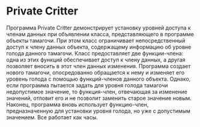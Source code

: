 # Private Critter
Программа Private Critter демонстрирует установку уровней доступа к членам данных при объявлении класса, представляющего в программе объекты тамагочи. При этом класс ограничивает непосредственный доступ к члену данных объекта, содержащему информацию об уровне голода данного тамагочи. Класс предоставляет две функции-члена: одна из этих функций обеспечивает доступ к члену данных, а другая позволяет вносить в этот член данных изменения. Программа создает нового тамагочи, опосредованно обращается к нему и изменяет его уровень голода с помощью функций-членов данного объекта. Однако, если программа пытается задать для уровня голода тамагочи недопустимое значение, то функция-член, отвечающая за изменение значений, отловит его и не позволит заменить старое значение новым. Наконец, программа вновь использует функцию-член, предназначенную для установки уровня голода, но уже с допустимым значением. Все работает как часы.
